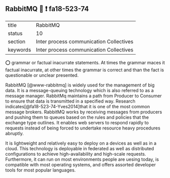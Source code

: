 ## RabbitMQ   :wave: :exclamation: fa18-523-74


|          |                                         |
| -------- | --------------------------------------- |
| title    | RabbitMQ                                | 
| status   | 10                                      |
| section  | Inter process communication Collectives |
| keywords | Inter process communication Collectives |

:o: grammar or factual inacurrate statements. At times the grammar maces it factual inacurrate, at other times the grammar is correct and than the fact is questionable or unclear presented.

RabbitMQ [@www-rabbitmq] is widely used for the management of big data. 
It is a message-queuing technology which is also referred to as a message
manager. RabbitMq maintains a path from Producer to Consumer to ensure that data is transmitted in a specified way. Research indicates[@fa18-523-74-Yves2014]that it is one
of the most common message brokers. RabbitMQ works by receiving
messages from producers and pushing them to queues based on the rules
and policies that the exchange type outlines. It
enables web servers to respond rapidly to requests instead of being
forced to undertake resource heavy procedures abruptly.


It is lightweight and
relatively easy to deploy on a devices as well as in a cloud. This technology is deployable in
federated as well as distributed configurations to achieve
high-availability and high-scale requests. Furthermore, it can run on most environments people are uesing today, is compatible with most operating systems,
and offers assorted developer tools for most popular languages. 



